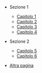 - Sezione 1

  - [Capitolo 1](it/chapter-1.md)
  - [Capitolo 2](it/chapter-2.md)
  - [Capitolo 3](it/chapter-3.md)
  - [Capitolo 4](it/chapter-4.md)
  
- Sezione 2

  - [Capitolo 5](it/chapter-5.md)
  - [Capitolo 6](it/chapter-6.md)

- [Altra pagina](it/other-page.md)